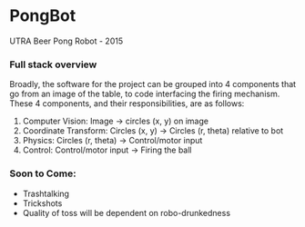 # PongBot
UTRA Beer Pong Robot - 2015

### Full stack overview
Broadly, the software for the project can be grouped into 4 components that go from an image of the table, to code interfacing the firing mechanism. These 4 components, and their responsibilities, are as follows: 

1. Computer Vision: Image -> circles (x, y) on image
2. Coordinate Transform: Circles (x, y) ->  Circles (r, theta) relative to bot
3. Physics: Circles (r, theta) -> Control/motor input
4. Control: Control/motor input -> Firing the ball

### Soon to Come:
* Trashtalking
* Trickshots
* Quality of toss will be dependent on robo-drunkedness 

